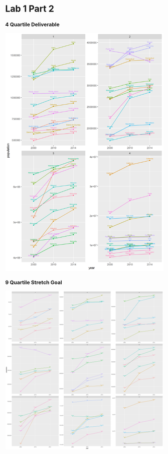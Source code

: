 # Lab 1 Part 2
### 4 Quartile Deliverable
![](4thquartile.png)

### 9 Quartile Stretch Goal
![](9thquartile.png)
